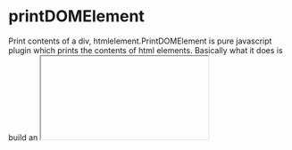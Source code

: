 # printDOMElement
Print contents of a div, htmlelement.PrintDOMElement is pure javascript plugin which prints the contents of html elements. Basically what it does is build an <iframe> write the contents of html element and trigger the print .

### Installing

Clone repo, or download printDOMElement.js

```
git clone https://github.com/Teodor-Zhelyazkov/printDOMElement.git
```



## Getting Started

Add "printDOMElement.js" to your page

```
<!DOCTYPE html>
<html lang="en">
    <head>
        <script src="printDOMElement.js"></script>
    ..
..
```

## Examples

Basic usage

```
new printDOMElement({
    selector  : '#element_to_print'
});
```

Delay printing with two seconds

```
new printDOMElement({
    selector  : '#element_to_print',
    delay     : 2
});
```

Add metdata to iframe before printing
```
new printDOMElement({
    selector  : '#element_to_print',
    metadata  : [
        "<title>Print Dom Element</title>",
        '<script onload="" src="https://code.jquery.com/jquery-1.12.4.js"><\/script>',
        '<meta name="viewport" content="initial-scale=1, maximum-scale=1, user-scalable=no" />',
        '<meta charset="utf-8">',
        `<style>.. <\/style>`,
        `<script>.. <\/script>`
    ]
});
```

Trigger print manually
```
new printDOMElement({
    selector  : '#element_to_print',
    autoPrint : false, // Default : true
    metadata  : [
        <!-- Add jQuery -->
        '<script onload="" src="https://code.jquery.com/jquery-1.12.4.js"><\/script>',
        `<script>
            $(document).ready(function () {
                /** After your work did finish trigger print manually **/
                setTimeout(function () {
                    window.print();
                },2000)
            })
        <\/script>`
    ]
});
```

Full config object with Defaults
```
new printDOMElement({
    selector  : '#element_to_print',
    autoPrint : true,
    delay     : 0,  
    metadata  : [],
    beforePrint : function ()
    {
        /***
        *    "this" represents printDOMElement object
        *    printDOMElement @property'es :
        *
        *    @property iFrame     : {HTMLElement};
        *    @property iFrameWIN  : {Window};
        *    @property iFrameDOC  : {Document};
        *   
        *    @example :
        *    this.iFrame, this.iFrameWIN, this.iFrameDOC
        */
    },
    afterPrint : function ()
    {

    },
    onError : function (e)
    {
        console.log(e);
    }
});
```
